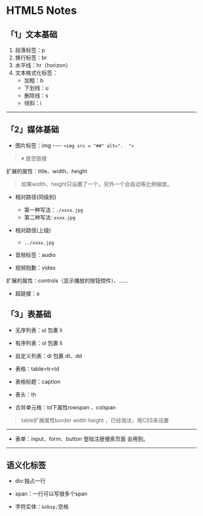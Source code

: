 # HTML5 Notes


## 「1」文本基础

1. 段落标签：p
2. 换行标签：br
3. 水平线：hr（horizon）
4. 文本格式化标签：
	* 加粗：b
	* 下划线：u
	* 删除线：s
	* 倾斜：i

---

## 「2」媒体基础

* 图片标签：img ---- `<img src = "##" alt=".  ">`

> `#` 是空链接

扩展的属性：title、width、height

> 如果width、height只设置了一个，另外一个会自动等比例缩放。

* 相对路径(同级别)
	* 第一种写法：`./xxxx.jpg`
	* 第二种写法: `xxxx.jpg`
* 相对路径(上级)
	* `../xxxx.jpg`

* 音频标签：audio
* 视频抱歉：video

扩展的属性：controls（显示播放的按钮控件）、……

* 超链接：a

## 「3」表基础

* 无序列表：ul 包裹 li
* 有序列表：ol 包裹 li
* 自定义列表：dl 包裹 dt、dd

* 表格：table>tr>td
* 表格标题：caption 
* 表头：th
* 合并单元格：td下属性rowspan 、colspan

> table扩展属性border width height ，已经淘汰，用CSS来设置

---
* 表单：input、form、button
登陆注册搜索页面 会用到。


---

## 语义化标签

* div:独占一行
* span：一行可以写很多个span

* 字符实体：`&nbsp;`空格